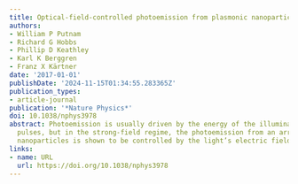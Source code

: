 ```yaml
---
title: Optical-field-controlled photoemission from plasmonic nanoparticles
authors:
- William P Putnam
- Richard G Hobbs
- Phillip D Keathley
- Karl K Berggren
- Franz X Kärtner
date: '2017-01-01'
publishDate: '2024-11-15T01:34:55.283365Z'
publication_types:
- article-journal
publication: '*Nature Physics*'
doi: 10.1038/nphys3978
abstract: Photoemission is usually driven by the energy of the illuminating laser
  pulses, but in the strong-field regime, the photoemission from an array of plasmonic
  nanoparticles is shown to be controlled by the light’s electric field.
links:
- name: URL
  url: https://doi.org/10.1038/nphys3978
---
```

